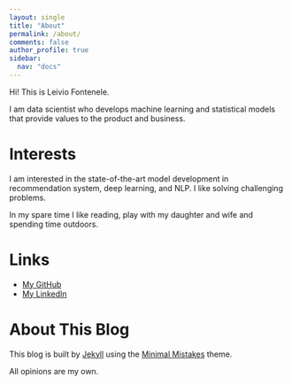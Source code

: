 ```yaml
---
layout: single
title: "About"
permalink: /about/
comments: false
author_profile: true
sidebar:
  nav: "docs"
---
```


Hi! This is Leivio Fontenele. 

I am data scientist who develops machine learning and statistical models that provide values to the product and business.

Interests
============
I am interested in the state-of-the-art model development in recommendation system, deep learning, and NLP. I like solving challenging problems.

In my spare time I like reading, play with my daughter and wife and spending time outdoors.



Links
============
* [My GitHub](https://github.com/leivio)
* [My LinkedIn](https://www.linkedin.com/in/leivio/)


About This Blog
============

This blog is built by [Jekyll](http://jekyllrb.com/) using the [Minimal Mistakes](http://mademistakes.com/minimal-mistakes/) theme.

All opinions are my own.
